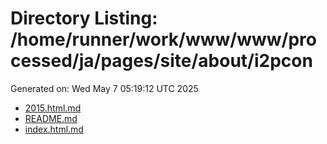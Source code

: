 # Directory Listing: /home/runner/work/www/www/processed/ja/pages/site/about/i2pcon
Generated on: Wed May  7 05:19:12 UTC 2025

- [2015.html.md](2015.html.md)
- [README.md](README.md)
- [index.html.md](index.html.md)
